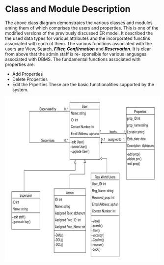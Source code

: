 # Class and Module Description

The above class diagram demonstrates the various classes and modules aming them of which
comprises the users and properties. This is one of the modified versions of the previously discussed
ER model. It described the the used data types for various attributes and the incorporated functins
associated with each of them. The various functions associated with the users are View, Search,
***Filter, Confirmation*** and ***Reservation***. It is clear from above that the admin staff is re-
sponsible for various languages associated with DBMS. The fundamental functions associated with
properties are:


* Add Properties
* Delete Properties
* Edit the Prperties
These are the basic functionalities supported by the system.

<p align="center">
<img width="700" height="535" src="/images/UML.png"> 
  </p>
